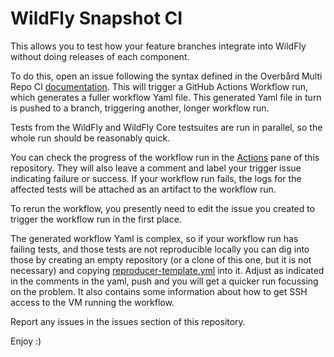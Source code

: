 # WildFly Snapshot CI

This allows you to test how your feature branches integrate into WildFly
without doing releases of each component.

To do this, open an issue following the syntax defined in the 
Overbård Multi Repo CI [documentation](https://github.com/overbaard/multi-repo-ci).
This will trigger a GitHub Actions Workflow run, which generates a fuller workflow
Yaml file. This generated Yaml file in turn is pushed to a branch, triggering 
another, longer workflow run. 

Tests from the WildFly and WildFly Core testsuites are run in parallel, so the
whole run should be reasonably quick.

You can check the progress of the workflow run in the [Actions](../../actions) pane
of this repository. They will also leave a comment and label your trigger issue
indicating failure or success. If your workflow run fails, the logs for the 
affected tests will be attached as an artifact to the workflow run.

To rerun the workflow, you presently need to edit the issue you created to
trigger the workflow run in the first place.

The generated workflow Yaml is complex, so if your workflow run has failing tests,
and those tests are not reproducible locally
you can dig into those by creating an empty repository (or a clone of this one, 
but it is not necessary) and copying [reproducer-template.yml](reproducer-template.yml)
into it. Adjust as indicated in the comments in the yaml, push and you
will get a quicker run focussing on the problem. It also contains some information
about how to get SSH access to the VM running the workflow.

Report any issues in the issues section of this repository.

Enjoy :)
